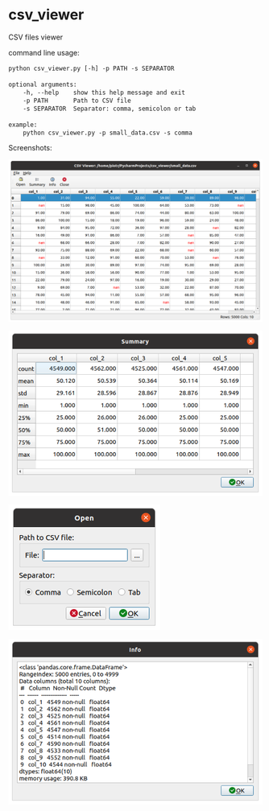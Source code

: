 # csv_viewer
CSV files viewer

command line usage: 

    python csv_viewer.py [-h] -p PATH -s SEPARATOR

    optional arguments:
        -h, --help    show this help message and exit
        -p PATH       Path to CSV file
        -s SEPARATOR  Separator: comma, semicolon or tab
    
    example:
        python csv_viewer.py -p small_data.csv -s comma 

Screenshots:

![Screen](/doc/csv_viewer.png)

![Screen](/doc/csv_viewer2.png)

![Screen](/doc/csv_viewer3.png)

![Screen](/doc/csv_viewer4.png)